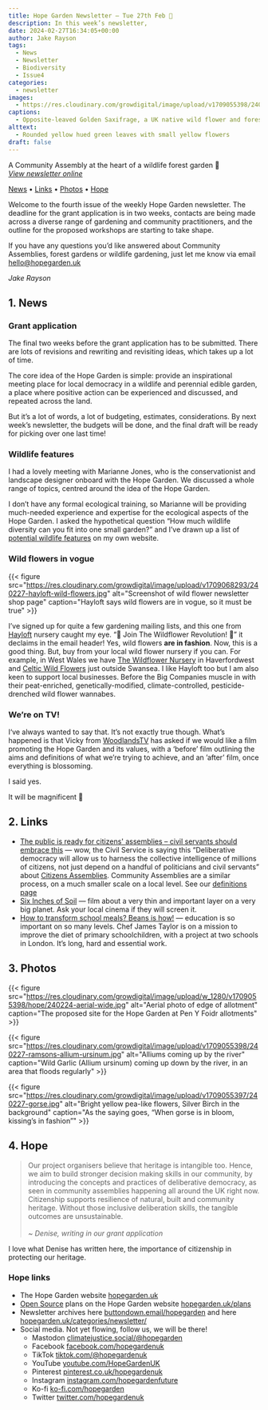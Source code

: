 ```yaml
---
title: Hope Garden Newsletter — Tue 27th Feb 🌸
description: In this week’s newsletter, 
date: 2024-02-27T16:34:05+00:00
author: Jake Rayson 
tags: 
  - News
  - Newsletter
  - Biodiversity
  - Issue4
categories: 
  - newsletter
images: 
  - https://res.cloudinary.com/growdigital/image/upload/v1709055398/240227-saxifrage.jpg
captions: 
  - Opposite-leaved Golden Saxifrage, a UK native wild flower and forest garden plant
alttext: 
  - Rounded yellow hued green leaves with small yellow flowers
draft: false
---
```


A Community Assembly at the heart of a wildlife forest garden 💚<br>
_[View newsletter online](https://hopegarden.uk/blog/240227-newsletter)_

[News](#1-news) • [Links](#2-links) • [Photos](#3-photos) • [Hope](#4-hope-links)

Welcome to the fourth issue of the weekly Hope Garden newsletter. The deadline for the grant application is in two weeks, contacts are being made across a diverse range of gardening and community practitioners, and the outline for the proposed workshops are starting to take shape.

If you have any questions you’d like answered about Community Assemblies, forest gardens or wildlife gardening, just let me know via email <hello@hopegarden.uk>

_Jake Rayson_

## 1. News

### Grant application

The final two weeks before the grant application has to be submitted. There are lots of revisions and rewriting and revisiting ideas, which takes up a lot of time.

The core idea of the Hope Garden is simple: provide an inspirational meeting place for local democracy in a wildlife and perennial edible garden, a place where positive action can be experienced and discussed, and repeated across the land.

But it’s a lot of words, a lot of budgeting, estimates, considerations. By next week’s newsletter, the budgets will be done, and the final draft will be ready for picking over one last time!

### Wildlife features

I had a lovely meeting with Marianne Jones, who is the conservationist and landscape designer onboard with the Hope Garden. We discussed a whole range of topics, centred around the idea of the Hope Garden.

I don’t have any formal ecological training, so Marianne will be providing much-needed experience and expertise for the ecological aspects of the Hope Garden. I asked the hypothetical question “How much wildlife diversity can you fit into one small garden?” and I’ve drawn up a list of [potential wildlife features](https://natureworks.org.uk/wildlife-features) on my own website.

### Wild flowers in vogue

{{< figure src="https://res.cloudinary.com/growdigital/image/upload/v1709068293/240227-hayloft-wild-flowers.jpg" alt="Screenshot of wild flower newsletter shop page" caption="Hayloft says wild flowers are in vogue, so it must be true" >}}

I’ve signed up for quite a few gardening mailing lists, and this one from [Hayloft](https://hayloft.co.uk/) nursery caught my eye. “🌸&nbsp;Join The Wildflower Revolution!&nbsp;🌸” it declaims in the email header! Yes, wild flowers **are in fashion**. Now, this is a good thing. But, buy from your local wild flower nursery if you can. For example, in West Wales we have [The Wildflower Nursery](https://www.thewildflowernursery.co.uk/) in Haverfordwest and [Celtic Wild Flowers](https://celticwildflowers.co.uk/) just outside Swansea. I like Hayloft too but I am also keen to support local businesses. Before the Big Companies muscle in with their peat-enriched, genetically-modified, climate-controlled, pesticide-drenched wild flower wannabes.

### We’re on TV!

I‘ve always wanted to say that. It’s not exactly true though. What’s happened is that Vicky from [WoodlandsTV](https://www.woodlands.co.uk/tv/) has asked if we would like a film promoting the Hope Garden and its values, with a ‘before’ film outlining the aims and definitions of what we’re trying to achieve, and an ’after’ film, once everything is blossoming. 

I said yes.

It will be magnificent 💚

## 2. Links

* [The public is ready for citizens' assemblies – civil servants should embrace this](https://www.civilserviceworld.com/news/article/citizens-assemblies-are-long-overdue-and-a-chance-to-change-the-way-government-works-for-the-better-28793) — wow, the Civil Service is saying this “Deliberative democracy will allow us to harness the collective intelligence of millions of citizens, not just depend on a handful of politicians and civil servants” about [Citizens Assemblies](https://extinctionrebellion.uk/decide-together/citizens-assembly/). Community Assemblies are a similar process, on a much smaller scale on a local level. See our [definitions page](/definitions/)
* [Six Inches of Soil](https://www.sixinchesofsoil.org/) — film about a very thin and important layer on a very big planet. Ask your local cinema if they will screen it.
* [How to transform school meals? Beans is how!](https://hodmedods.co.uk/blogs/news/how-to-transform-school-meals-beans-is-how) — education is so important on so many levels. Chef James Taylor is on a mission to improve the diet of primary schoolchildren, with a project at two schools in London. It’s long, hard and essential work. 

## 3. Photos

{{< figure src="https://res.cloudinary.com/growdigital/image/upload/w_1280/v1709055398/hope/240224-aerial-wide.jpg" alt="Aerial photo of edge of allotment" caption="The proposed site for the Hope Garden at Pen Y Foidr allotments" >}}

{{< figure src="https://res.cloudinary.com/growdigital/image/upload/v1709055398/240227-ramsons-allium-ursinum.jpg" alt="Alliums coming up by the river" caption="Wild Garlic (Allium ursinum) coming up down by the river, in an area that floods regularly" >}}

{{< figure src="https://res.cloudinary.com/growdigital/image/upload/v1709055397/240227-gorse.jpg" alt="Bright yellow pea-like flowers, Silver Birch in the background" caption="As the saying goes, “When gorse is in bloom, kissing’s in fashion”" >}}

## 4. Hope

>  Our project organisers  believe that heritage is intangible too. Hence, we aim to build stronger decision making skills in our community, by introducing the concepts and practices of deliberative democracy, as seen in community assemblies happening all around the UK right now. Citizenship supports resilience of natural, built and community heritage. Without those inclusive deliberation skills, the tangible outcomes are unsustainable.<br><br>_~ Denise, writing in our grant application_

I love what Denise has written here, the importance of citizenship in protecting our heritage.

### Hope links

* The Hope Garden website [hopegarden.uk](https://hopegarden.uk/)
* [Open Source](https://en.wikipedia.org/wiki/Open_source) plans on the Hope Garden website [hopegarden.uk/plans](https://hopegarden.uk/plans)
* Newsletter archives here [buttondown.email/hopegarden](https://buttondown.email/hopegarden) and here [hopegarden.uk/categories/newsletter/](https://hopegarden.uk/categories/newsletter/)
* Social media. Not yet flowing, follow us, we will be there!
  * Mastodon [climatejustice.social/@hopegarden](https://climatejustice.social/@hopegarden)
  * Facebook [facebook.com/hopegardenuk](https://facebook.com/hopegardenuk)
  * TikTok [tiktok.com/@hopegardenuk](https://www.tiktok.com/@hopegardenuk)
  * YouTube [youtube.com/HopeGardenUK](https://www.youtube.com/@HopeGardenUK )
  * Pinterest [pinterest.co.uk/hopegardenuk](https://www.pinterest.co.uk/hopegardenuk/)
  * Instagram [instagram.com/hopegardenfuture](https://instagram.com/hopegardenfuture)
  * Ko-fi [ko-fi.com/hopegarden](https://ko-fi.com/hopegarden)
  * Twitter [twitter.com/hopegardenuk](https://twitter.com/hopegardenuk)
